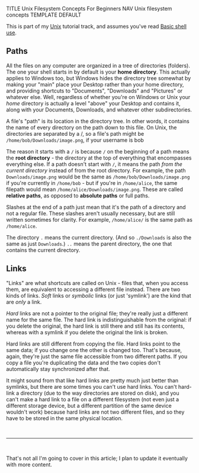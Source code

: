 TITLE Unix Filesystem Concepts For Beginners
NAV Unix filesystem concepts
TEMPLATE DEFAULT

This is part of my [Unix](why_unix) tutorial track, and assumes you've read [Basic shell use](shell_basics).

## Paths

All the files on any computer are organized in a tree of directories (folders). The one your shell starts in by default is your **home directory**. This actually applies to Windows too, but Windows hides the directory tree somewhat by making your "main" place your Desktop rather than your home directory, and providing shortcuts to "Documents", "Downloads" and "Pictures" or whatever else. Well, regardless of whether you're on Windows or Unix your *home* directory is actually a level "above" your Desktop and contains it, along with your Documents, Downloads, and whatever other subdirectories.

A file's "path" is its location in the directory tree. In other words, it contains the name of every directory on the path down to this file. On Unix, the directories are separated by a /, so a file's path might be `/home/bob/Downloads/image.png`, if your username is bob

The reason it starts with a `/` is because `/` on the beginning of a path means the **root directory** - the directory at the top of everything that encompasses everything else. If a path doesn't start with `/`, it means the path *from the current directory* instead of from the root directory. For example, the path `Downloads/image.png` would be the same as `/home/bob/Downloads/image.png` if you're currently in `/home/bob` - but if you're in `/home/alice`, the same filepath would mean `/home/alice/Downloads/image.png`. These are called **relative paths**, as opposed to **absolute paths** or full paths.

Slashes at the end of a path just mean that it's the path of a directory and not a regular file. These slashes aren't usually necessary, but are still written sometimes for clarity. For example, `/home/alice/` is the same path as
`/home/alice`.

The directory `.` means the current directory. (And so `./Downloads` is also the same as just `Downloads`.) `..` means the parent directory, the one that contains the current directory.

## Links

"Links" are what shortcuts are called on Unix - files that, when you access them, are equivalent to accessing a different file instead. There are two kinds of links. *Soft* links or *symbolic* links (or just 'symlink') are the kind that are *only* a link.

*Hard* links are not a pointer to the original file; they're really just a different name for the same file. The hard link is indistinguishable from the original: if you delete the original, the hard link is still there and still has its contents, whereas with a symlink if you delete the original the link is broken.

Hard links are still different from copying the file. Hard links point to the same data; if you change one the other is changed too. That's because, again, they're just the same file accessible from two different paths. If you copy a file you're duplicating the data and the two copies don't automatically stay synchronized after that.

It might sound from that like hard links are pretty much just better than symlinks, but there are some times you can't use hard links. You can't hard-link a directory (due to the way directories are stored on disk), and you can't make a hard link to a file on a different filesystem (not even just a different storage device, but a different partition of the same device wouldn't work) because hard links are not two different files, and so they have to be stored in the same physical location.

<br>

---

<br>

That's not all I'm going to cover in this article; I plan to update it eventually with more content.
